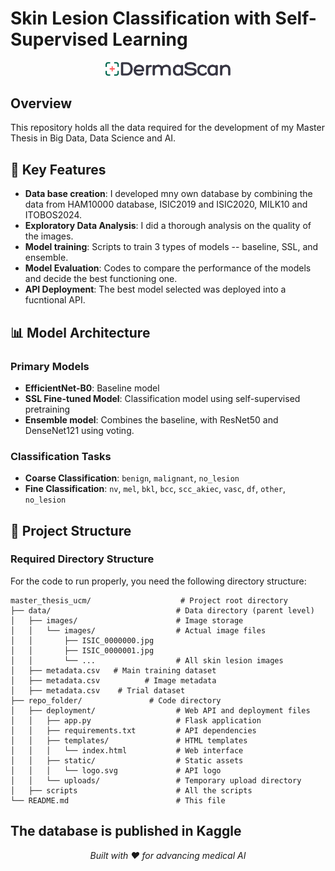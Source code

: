 # Skin Lesion Classification with Self-Supervised Learning

<div align="center">
  <img src="deployment/static/logo.svg" alt="Skin Lesion Classification API Logo" width="200"/>
</div>

## Overview

This repository holds all the data required for the development of my Master Thesis in Big Data, Data Science and AI. 

## 🚀 Key Features

- **Data base creation**: I developed mny own database by combining the data from HAM10000 database, ISIC2019 and ISIC2020, MILK10 and ITOBOS2024.
- **Exploratory Data Analysis**: I did a thorough analysis on the quality of the images.
- **Model training**: Scripts to train 3 types of models -- baseline, SSL, and ensemble. 
- **Model Evaluation**: Codes to compare the performance of the models and decide the best functioning one. 
- **API Deployment**: The best model selected was deployed into a fucntional API.

## 📊 Model Architecture

### Primary Models
- **EfficientNet-B0**: Baseline model 
- **SSL Fine-tuned Model**: Classification model using self-supervised pretraining
- **Ensemble model**: Combines the baseline, with ResNet50 and DenseNet121 using voting. 

### Classification Tasks
- **Coarse Classification**: `benign`, `malignant`, `no_lesion`
- **Fine Classification**: `nv`, `mel`, `bkl`, `bcc`, `scc_akiec`, `vasc`, `df`, `other`, `no_lesion`

## 📁 Project Structure

### Required Directory Structure

For the code to run properly, you need the following directory structure:

```
master_thesis_ucm/                    # Project root directory
├── data/                            # Data directory (parent level)
│   ├── images/                      # Image storage
│   │   └── images/                  # Actual image files
│   │       ├── ISIC_0000000.jpg
│   │       ├── ISIC_0000001.jpg
│   │       └── ...                  # All skin lesion images
│   ├── metadata.csv   # Main training dataset
│   ├── metadata.csv          # Image metadata
│   ├── metadata.csv    # Trial dataset
├── repo_folder/               # Code directory
│   ├── deployment/                  # Web API and deployment files
│   │   ├── app.py                   # Flask application
│   │   ├── requirements.txt         # API dependencies
│   │   ├── templates/               # HTML templates
│   │   │   └── index.html           # Web interface
│   │   ├── static/                  # Static assets
│   │   │   └── logo.svg             # API logo
│   │   └── uploads/                 # Temporary upload directory
│   ├── scripts                      # All the scripts
└── README.md                        # This file
```

The database is published in Kaggle
---

<div align="center">
  <p><em>Built with ❤️ for advancing medical AI</em></p>
</div>
